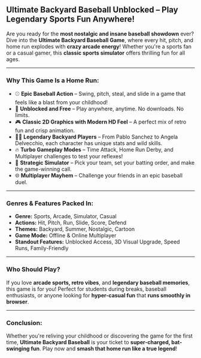 ## **Ultimate Backyard Baseball Unblocked – Play Legendary Sports Fun Anywhere!**

Are you ready for the **most nostalgic and insane baseball showdown** ever? Dive into the **Ultimate Backyard Baseball Game**, where every hit, pitch, and home run explodes with **crazy arcade energy**! Whether you're a sports fan or a casual gamer, this **classic sports simulator** offers thrilling fun for all ages.

---

### **Why This Game Is a Home Run:**

* ⚾ **Epic Baseball Action** – Swing, pitch, steal, and slide in a game that feels like a blast from your childhood!
* 🚀 **Unblocked and Free** – Play anywhere, anytime. No downloads. No limits.
* 🎮 **Classic 2D Graphics with Modern HD Feel** – A perfect mix of retro fun and crisp animation.
* 👦👧 **Legendary Backyard Players** – From Pablo Sanchez to Angela Delvecchio, each character has unique stats and wild skills.
* 🔥 **Turbo Gameplay Modes** – Time Attack, Home Run Derby, and Multiplayer challenges to test your reflexes!
* 🧠 **Strategic Simulator** – Pick your team, set your batting order, and make the game-winning call.
* 🌐 **Multiplayer Mayhem** – Challenge your friends in an epic baseball duel.

---

### **Genres & Features Packed In:**

* **Genre:** Sports, Arcade, Simulator, Casual
* **Actions:** Hit, Pitch, Run, Slide, Score, Defend
* **Themes:** Backyard, Summer, Nostalgic, Cartoon
* **Game Mode:** Offline & Online Multiplayer
* **Standout Features:** Unblocked Access, 3D Visual Upgrade, Speed Runs, Family-Friendly

---

### **Who Should Play?**

If you love **arcade sports, retro vibes**, and **legendary baseball memories**, this game is for you! Perfect for students during breaks, baseball enthusiasts, or anyone looking for **hyper-casual fun** that **runs smoothly in browser**.

---

### **Conclusion:**

Whether you're reliving your childhood or discovering the game for the first time, **Ultimate Backyard Baseball** is your ticket to **super-charged, bat-swinging fun**. Play now and **smash that home run like a true legend**!

